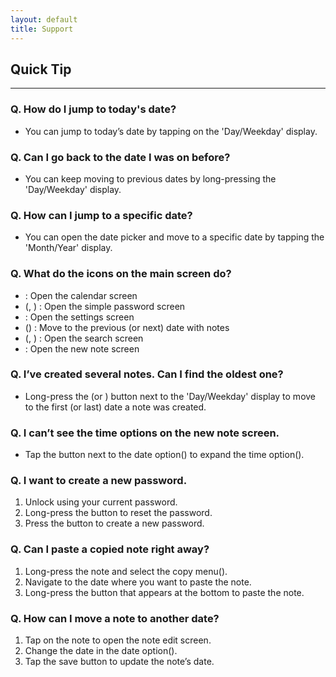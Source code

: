 ```yaml
---
layout: default
title: Support
---
```


<link rel="stylesheet" href="https://cdn.materialdesignicons.com/6.4.95/css/materialdesignicons.min.css">
<link rel="stylesheet" href="https://unpkg.com/@icon/octicons/octicons.css">

## Quick Tip

---

### Q. How do I jump to today's date?

-   You can jump to today’s date by tapping on the 'Day/Weekday' display.

### Q. Can I go back to the date I was on before?

-   You can keep moving to previous dates by long-pressing the 'Day/Weekday' display.

### Q. How can I jump to a specific date?

-   You can open the date picker and move to a specific date by tapping the 'Month/Year' display.

### Q. What do the icons on the main screen do?

-   <i class="mdi mdi-calendar-text-outline"></i> : Open the calendar screen
-   <i class="mdi mdi-lock-outline"></i> (<i class="mdi mdi-lock-open-variant-outline"></i>, <i class="mdi mdi-key-chain"></i>) : Open the simple password screen
-   <i class="octicon octicon-gear-24"></i> : Open the settings screen
-   <i class="mdi mdi-chevron-left"></i> (<i class="mdi mdi-chevron-right"></i>) : Move to the previous (or next) date with notes
-   <i class="mdi mdi-credit-card-search-outline"></i> (<i class="mdi mdi-magnify-plus"></i>, <i class="mdi mdi-magnify-minus"></i>) : Open the search screen
-   <i class="mdi mdi-credit-card-plus-outline"></i> : Open the new note screen

### Q. I’ve created several notes. Can I find the oldest one?

-   Long-press the <i class="mdi mdi-chevron-left"></i> (or <i class="mdi mdi-chevron-right"></i>) button next to the 'Day/Weekday' display to move to the first (or last) date a note was created.

### Q. I can’t see the time options on the new note screen.

-   Tap the <i class="octicon octicon-fold-down-16"></i> button next to the date option(<i class="mdi mdi-calendar-range"></i>) to expand the time option(<i class="mdi mdi-calendar-clock"></i>).

### Q. I want to create a new password.

1. Unlock using your current password.
2. Long-press the <i class="mdi mdi-lock-open-variant-outline"></i> button to reset the password.
3. Press the <i class="mdi mdi-key-chain"></i> button to create a new password.

### Q. Can I paste a copied note right away?

1. Long-press the note and select the copy menu(<i class="mdi mdi-credit-card-multiple-outline"></i>).
2. Navigate to the date where you want to paste the note.
3. Long-press the <i class="mdi mdi-content-paste"></i> button that appears at the bottom to paste the note.

### Q. How can I move a note to another date?

1. Tap on the note to open the note edit screen.
2. Change the date in the date option(<i class="mdi mdi-calendar-range"></i>).
3. Tap the save button to update the note’s date.
